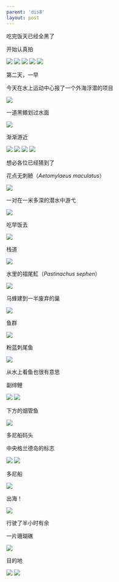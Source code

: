 ```yaml
---
parent: 'dis8'
layout: post
---
```


吃完饭天已经全黑了

开始认真拍

<img class='disc' src='https://lykoseremos.github.io/gmalb-01/dis8/243.jpg'>

<img class='disc' src='https://lykoseremos.github.io/gmalb-01/dis8/244.jpg'>

<img class='disc' src='https://lykoseremos.github.io/gmalb-01/dis8/245.jpg'>

<img class='disc' src='https://lykoseremos.github.io/gmalb-01/dis8/246.jpg'>

<img class='disc' src='https://lykoseremos.github.io/gmalb-01/dis8/247.jpg'>

第二天，一早

今天在水上运动中心报了一个外海浮潜的项目

<img class='disc' src='https://lykoseremos.github.io/gmalb-01/dis8/248.jpg'>

一道黑鳍划过水面

<img class='disc' src='https://lykoseremos.github.io/gmalb-01/dis8/249.jpg'>

渐渐游近

<img class='disc' src='https://lykoseremos.github.io/gmalb-01/dis8/250.jpg'>

<img class='disc' src='https://lykoseremos.github.io/gmalb-01/dis8/251.jpg'>

<img class='disc' src='https://lykoseremos.github.io/gmalb-01/dis8/252.jpg'>

<img class='disc' src='https://lykoseremos.github.io/gmalb-01/dis8/253.jpg'>

想必各位已经猜到了

花点无刺鲼（<i>Aetomylaeus maculatus</i>）

<img class='disc' src='https://lykoseremos.github.io/gmalb-01/dis8/254.jpg'>

一对在一米多深的潜水中游弋

<img class='disc' src='https://lykoseremos.github.io/gmalb-01/dis8/255.jpg'>

吃早饭去

<img class='disc' src='https://lykoseremos.github.io/gmalb-01/dis8/256.jpg'>

栈道

<img class='disc' src='https://lykoseremos.github.io/gmalb-01/dis8/257.jpg'>

水里的褶尾魟（<i>Pastinachus sephen</i>）

<img class='disc' src='https://lykoseremos.github.io/gmalb-01/dis8/258.jpg'>

马蜂建到一半废弃的巢

<img class='disc' src='https://lykoseremos.github.io/gmalb-01/dis8/259.jpg'>

鱼群

<img class='disc' src='https://lykoseremos.github.io/gmalb-01/dis8/260.jpg'>

粉蓝刺尾鱼

<img class='disc' src='https://lykoseremos.github.io/gmalb-01/dis8/261.jpg'>

从水上看鱼也很有意思

副绯鲤

<img class='disc' src='https://lykoseremos.github.io/gmalb-01/dis8/262.jpg'>

<img class='disc' src='https://lykoseremos.github.io/gmalb-01/dis8/263.jpg'>

下方的烟管鱼

<img class='disc' src='https://lykoseremos.github.io/gmalb-01/dis8/264.jpg'>

多尼船码头

中央格兰德岛的标志

<img class='disc' src='https://lykoseremos.github.io/gmalb-01/dis8/265.jpg'>

<img class='disc' src='https://lykoseremos.github.io/gmalb-01/dis8/266.jpg'>

多尼船

<img class='disc' src='https://lykoseremos.github.io/gmalb-01/dis8/267.jpg'>

出海！

<img class='disc' src='https://lykoseremos.github.io/gmalb-01/dis8/268.jpg'>

行驶了半小时有余

一片珊瑚礁

<img class='disc' src='https://lykoseremos.github.io/gmalb-01/dis8/269.jpg'>

目的地

<img class='disc' src='https://lykoseremos.github.io/gmalb-01/dis8/270.jpg'>

<img class='disc' src='https://lykoseremos.github.io/gmalb-01/dis8/271.jpg'>
